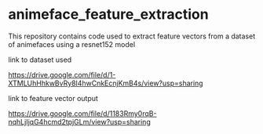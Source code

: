 # animeface_feature_extraction

This repository contains code used to extract feature vectors from a dataset of animefaces using a resnet152 model

link to dataset used 

https://drive.google.com/file/d/1-XTMLUhHhkwBvRy8l4hwCnkEcnjKmB4s/view?usp=sharing

link to feature vector output

https://drive.google.com/file/d/1183Rmy0rqB-nqhLjIjqG4hcmd2tpjGLm/view?usp=sharing
